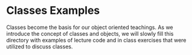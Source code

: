 # Classes Examples
Classes become the basis for our object oriented teachings. As we introduce the concept of classes and objects, we will slowly fill this directory with examples of lecture code and in class exercises that were utilized to discuss classes.